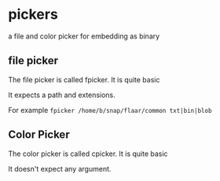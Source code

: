 # pickers

a file and color picker for embedding as binary

## file picker
The file picker is called fpicker. It is quite basic

It expects a path and extensions.

For example `fpicker /home/b/snap/flaar/common txt|bin|blob` 

## Color Picker
The color picker is called cpicker. It is quite basic

It doesn't expect any argument.
